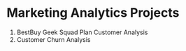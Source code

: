 # Marketing Analytics Projects 
1. BestBuy Geek Squad Plan Customer Analysis 
2. Customer Churn Analysis

